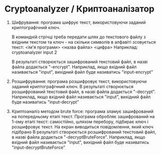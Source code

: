 # Cryptoanalyzer / Криптоаналізатор

1. Шифрування: програма шифрує текст, використовуючи заданий криптографічний ключ.

   В командній стрічці треба передати шлях до текстового файлу з вхідним текстом та ключ - на скільки символів в алфавіті зсовується текст: 
   <ім'я програми> <назва файла> <цифра>
   Наприклад:
   cryptoanalyzer input 2
  
   В результаті створюється зашифрований текстовий файл, в назві файла додається "-encrypt". 
   Наприклад, якщо вхідний файл називається "input", вихідний файл буде називатись "input-encrypt"

2. Розшифрування: програма розшифровує текст, використовуючи заданий криптографічний ключ.
   В результаті створюється розшифрований текстовий файл, в назві файла додається "-decrypt". 
   Наприклад, якщо вхідний файл називається "input", вихідний файл буде називатись "input-decrypt"

3. Криптоаналіз методом brute force: програма зламує зашифрований на попередньому етапі текст.
   Програма обробляє зашифрований на 1-ому етапі текст: самостійно, шляхом перебору, підбирає ключ і розшифровує текст.
   На екран виводиться повідомлення, який ключ підібрано
   В результаті створюється розшифрований текстовий файл, в назві файла додається "-decryptBruteForce". 
   Наприклад, якщо вхідний файл називається "input", вихідний файл буде називатись "input-decryptBruteForce"
